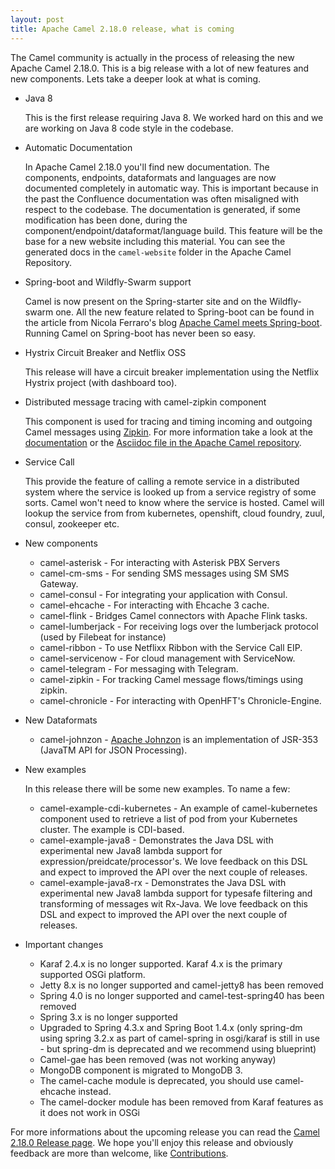 ```yaml
---
layout: post
title: Apache Camel 2.18.0 release, what is coming
---
```


The Camel community is actually in the process of releasing the new Apache Camel 2.18.0. This is a big release with a lot of new features and new components. Lets take a deeper look at what is coming.

- Java 8

	This is the first release requiring Java 8. We worked hard on this and we are working on Java 8 code style in the codebase. 

- Automatic Documentation

	In Apache Camel 2.18.0 you'll find new documentation. The components, endpoints, dataformats and languages are now documented completely in automatic way. This is important because in the past the Confluence documentation was often misaligned with respect to the codebase. The documentation is generated, if some modification has been done, during the component/endpoint/dataformat/language build. This feature will be the base for a new website including this material. You can see the generated docs in the `camel-website` folder in the Apache Camel Repository.

- Spring-boot and Wildfly-Swarm support

	Camel is now present on the Spring-starter site and on the Wildfly-swarm one. All the new feature related to Spring-boot can be found in the article from Nicola Ferraro's blog [Apache Camel meets Spring-boot](https://www.nicolaferraro.me/2016/09/25/apache-camel-meets-spring-boot/). Running Camel on Spring-boot has never been so easy.

- Hystrix Circuit Breaker and Netflix OSS

	This release will have a circuit breaker implementation using the Netflix Hystrix project (with dashboard too).

- Distributed message tracing with camel-zipkin component

	This component is used for tracing and timing incoming and outgoing Camel messages using [Zipkin](http://zipkin.io/).
For more information take a look at the [documentation](http://camel.apache.org/camel-zipkin.html) or the [Asciidoc file in the Apache Camel repository](https://github.com/apache/camel/blob/master/components/camel-zipkin/src/main/docs/zipkin.adoc).

- Service Call

	This provide the feature of calling a remote service in a distributed system where the service is looked up from a service registry of some sorts. Camel won't need to know where the service is hosted. Camel will lookup the service from from kubernetes, openshift, cloud foundry, zuul, consul, zookeeper etc.

- New components

  - camel-asterisk - For interacting with Asterisk PBX Servers
  - camel-cm-sms - For sending SMS messages using SM SMS Gateway.
  - camel-consul - For integrating your application with Consul.
  - camel-ehcache - For interacting with Ehcache 3 cache.
  - camel-flink - Bridges Camel connectors with Apache Flink tasks.
  - camel-lumberjack - For receiving logs over the lumberjack protocol (used by Filebeat for instance)
  - camel-ribbon - To use Netflixx Ribbon with the Service Call EIP.
  - camel-servicenow - For cloud management with ServiceNow.
  - camel-telegram - For messaging with Telegram.
  - camel-zipkin - For tracking Camel message flows/timings using zipkin.
  - camel-chronicle - For interacting with OpenHFT's Chronicle-Engine.

- New Dataformats

  - camel-johnzon - [Apache Johnzon](http://johnzon.apache.org/) is an implementation of JSR-353 (JavaTM API for JSON Processing).

- New examples

	In this release there will be some new examples. To name a few:
  - camel-example-cdi-kubernetes - An example of camel-kubernetes component used to retrieve a list of pod from your Kubernetes cluster. The example is CDI-based.
  - camel-example-java8 - Demonstrates the Java DSL with experimental new Java8 lambda support for expression/preidcate/processor's. We love feedback on this DSL and expect to improved the API over the next couple of releases.
  - camel-example-java8-rx - Demonstrates the Java DSL with experimental new Java8 lambda support for typesafe filtering and transforming of messages wit Rx-Java. We love feedback on this DSL and expect to improved the API over the next couple of releases.

- Important changes 

  - Karaf 2.4.x is no longer supported. Karaf 4.x is the primary supported OSGi platform.
  - Jetty 8.x is no longer supported and camel-jetty8 has been removed
  - Spring 4.0 is no longer supported and camel-test-spring40 has been removed
  - Spring 3.x is no longer supported
  - Upgraded to Spring 4.3.x and Spring Boot 1.4.x (only spring-dm using spring 3.2.x as part of camel-spring in osgi/karaf is still in use - but spring-dm is deprecated and we recommend using blueprint)
  - Camel-gae has been removed (was not working anyway)
  - MongoDB component is migrated to MongoDB 3. 
  - The camel-cache module is deprecated, you should use camel-ehcache instead.
  - The camel-docker module has been removed from Karaf features as it does not work in OSGi

For more informations about the upcoming release you can read the [Camel 2.18.0 Release page](http://camel.apache.org/camel-2180-release.html). We hope you'll enjoy this release and obviously feedback are more than welcome, like [Contributions](http://camel.apache.org/contributing.html).

